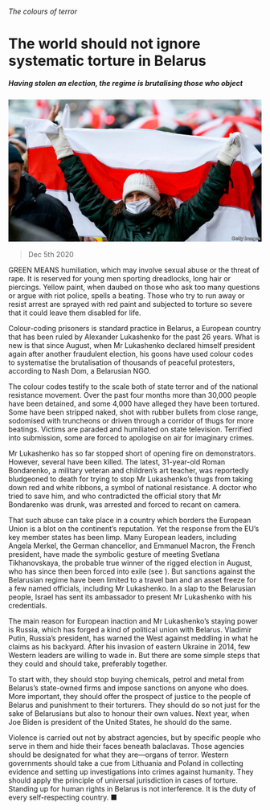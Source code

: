 ###### The colours of terror

# The world should not ignore systematic torture in Belarus 

##### Having stolen an election, the regime is brutalising those who object 

![image](images/20201205_LDP002.jpg) 

> Dec 5th 2020 


GREEN MEANS humiliation, which may involve sexual abuse or the threat of rape. It is reserved for young men sporting dreadlocks, long hair or piercings. Yellow paint, when daubed on those who ask too many questions or argue with riot police, spells a beating. Those who try to run away or resist arrest are sprayed with red paint and subjected to torture so severe that it could leave them disabled for life.


Colour-coding prisoners is standard practice in Belarus, a European country that has been ruled by Alexander Lukashenko for the past 26 years. What is new is that since August, when Mr Lukashenko declared himself president again after another fraudulent election, his goons have used colour codes to systematise the brutalisation of thousands of peaceful protesters, according to Nash Dom, a Belarusian NGO.



The colour codes testify to the scale both of state terror and of the national resistance movement. Over the past four months more than 30,000 people have been detained, and some 4,000 have alleged they have been tortured. Some have been stripped naked, shot with rubber bullets from close range, sodomised with truncheons or driven through a corridor of thugs for more beatings. Victims are paraded and humiliated on state television. Terrified into submission, some are forced to apologise on air for imaginary crimes.


Mr Lukashenko has so far stopped short of opening fire on demonstrators. However, several have been killed. The latest, 31-year-old Roman Bondarenko, a military veteran and children’s art teacher, was reportedly bludgeoned to death for trying to stop Mr Lukashenko’s thugs from taking down red and white ribbons, a symbol of national resistance. A doctor who tried to save him, and who contradicted the official story that Mr Bondarenko was drunk, was arrested and forced to recant on camera.


That such abuse can take place in a country which borders the European Union is a blot on the continent’s reputation. Yet the response from the EU’s key member states has been limp. Many European leaders, including Angela Merkel, the German chancellor, and Emmanuel Macron, the French president, have made the symbolic gesture of meeting Svetlana Tikhanovskaya, the probable true winner of the rigged election in August, who has since then been forced into exile (see ). But sanctions against the Belarusian regime have been limited to a travel ban and an asset freeze for a few named officials, including Mr Lukashenko. In a slap to the Belarusian people, Israel has sent its ambassador to present Mr Lukashenko with his credentials.


The main reason for European inaction and Mr Lukashenko’s staying power is Russia, which has forged a kind of political union with Belarus. Vladimir Putin, Russia’s president, has warned the West against meddling in what he claims as his backyard. After his invasion of eastern Ukraine in 2014, few Western leaders are willing to wade in. But there are some simple steps that they could and should take, preferably together.


To start with, they should stop buying chemicals, petrol and metal from Belarus’s state-owned firms and impose sanctions on anyone who does. More important, they should offer the prospect of justice to the people of Belarus and punishment to their torturers. They should do so not just for the sake of Belarusians but also to honour their own values. Next year, when Joe Biden is president of the United States, he should do the same.


Violence is carried out not by abstract agencies, but by specific people who serve in them and hide their faces beneath balaclavas. Those agencies should be designated for what they are—organs of terror. Western governments should take a cue from Lithuania and Poland in collecting evidence and setting up investigations into crimes against humanity. They should apply the principle of universal jurisdiction in cases of torture. Standing up for human rights in Belarus is not interference. It is the duty of every self-respecting country. ■

